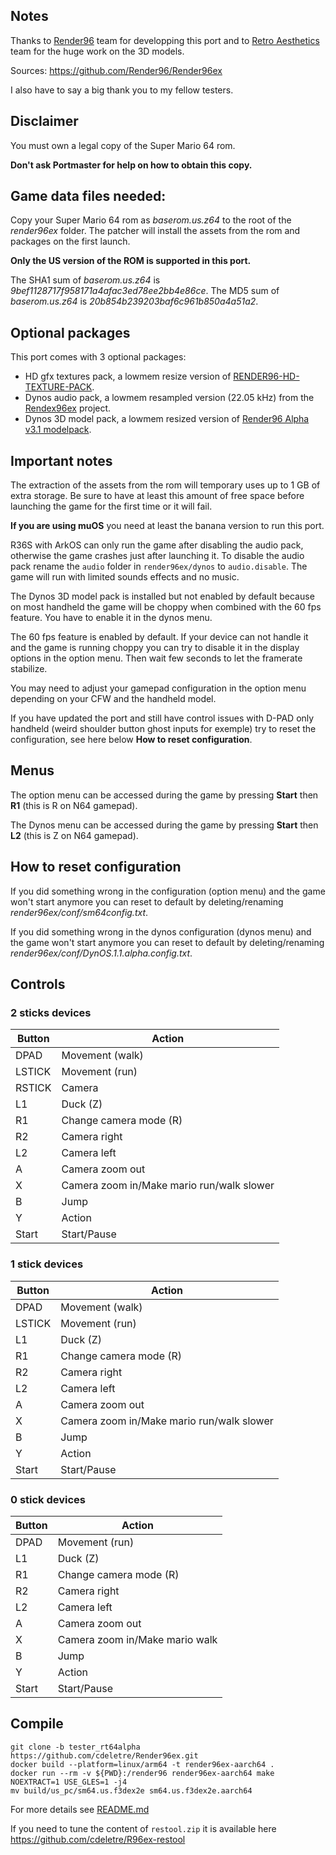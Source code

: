 ## Notes

Thanks to [Render96](https://linktr.ee/Render96) team for developping this port and to [Retro Aesthetics](https://retroaesthetics.net/) team for the huge work on the 3D models.

Sources: https://github.com/Render96/Render96ex

I also have to say a big thank you to my fellow testers.

## Disclaimer

You must own a legal copy of the Super Mario 64 rom.

**Don't ask Portmaster for help on how to obtain this copy.**

## Game data files needed:

Copy your Super Mario 64 rom as *baserom.us.z64* to the root of the *render96ex* folder. The patcher will install the assets from the rom and packages on the first launch.

**Only the US version of the ROM is supported in this port.**

The SHA1 sum of *baserom.us.z64* is *9bef1128717f958171a4afac3ed78ee2bb4e86ce*.
The MD5 sum of *baserom.us.z64* is *20b854b239203baf6c961b850a4a51a2*.

## Optional packages

This port comes with 3 optional packages:
* HD gfx textures pack, a lowmem resize version of [RENDER96-HD-TEXTURE-PACK](https://github.com/pokeheadroom/RENDER96-HD-TEXTURE-PACK/).
* Dynos audio pack, a lowmem resampled version (22.05 kHz) from the [Rendex96ex](https://github.com/Render96/Render96ex) project.
* Dynos 3D model pack, a lowmem resized version of [Render96 Alpha v3.1 modelpack](https://github.com/Render96/ModelPack). 

## Important notes

The extraction of the assets from the rom will temporary uses up to 1 GB of extra storage. Be sure to have at least this amount of free space before launching the game for the first time or it will fail.

**If you are using muOS** you need at least the banana version to run this port.

R36S with ArkOS can only run the game after disabling the audio pack, otherwise the game crashes just after launching it. To disable the audio pack rename the `audio` folder in `render96ex/dynos` to `audio.disable`. The game will run with limited sounds effects and no music.

The Dynos 3D model pack is installed but not enabled by default because on most handheld the game will be choppy when combined with the 60 fps feature. You have to enable it in the dynos menu.

The 60 fps feature is enabled by default. If your device can not handle it and the game is running choppy you can try to disable it in the display options in the option menu. Then wait few seconds to let the framerate stabilize.

You may need to adjust your gamepad configuration in the option menu depending on your CFW and the handheld model.

If you have updated the port and still have control issues with D-PAD only handheld (weird shoulder button ghost inputs for exemple) try to reset the configuration, see here below **How to reset configuration**. 

## Menus

The option menu can be accessed during the game by pressing **Start** then **R1** (this is R on N64 gamepad).

The Dynos menu can be accessed during the game by pressing **Start** then **L2** (this is Z on N64 gamepad).

## How to reset configuration

If you did something wrong in the configuration (option menu) and the game won't start anymore you can reset to default by deleting/renaming *render96ex/conf/sm64config.txt*.

If you did something wrong in the dynos configuration (dynos menu) and the game won't start anymore you can reset to default by deleting/renaming *render96ex/conf/DynOS.1.1.alpha.config.txt*.

## Controls

### 2 sticks devices

| Button | Action |
|--|--| 
|DPAD|Movement (walk)|
|LSTICK|Movement (run)|
|RSTICK|Camera|
|L1|Duck (Z)|
|R1|Change camera mode (R)|
|R2|Camera right|
|L2|Camera left|
|A|Camera zoom out|
|X|Camera zoom in/Make mario run/walk slower|
|B|Jump|
|Y|Action|
|Start|Start/Pause|

### 1 stick devices

| Button | Action |
|--|--| 
|DPAD|Movement (walk)|
|LSTICK|Movement (run)|
|L1|Duck (Z)|
|R1|Change camera mode (R)|
|R2|Camera right|
|L2|Camera left|
|A|Camera zoom out|
|X|Camera zoom in/Make mario run/walk slower|
|B|Jump|
|Y|Action|
|Start|Start/Pause|

### 0 stick devices

| Button | Action |
|--|--| 
|DPAD|Movement (run)|
|L1|Duck (Z)|
|R1|Change camera mode (R)|
|R2|Camera right|
|L2|Camera left|
|A|Camera zoom out|
|X|Camera zoom in/Make mario walk|
|B|Jump|
|Y|Action|
|Start|Start/Pause|

## Compile

```
git clone -b tester_rt64alpha https://github.com/cdeletre/Render96ex.git
docker build --platform=linux/arm64 -t render96ex-aarch64 .
docker run --rm -v ${PWD}:/render96 render96ex-aarch64 make NOEXTRACT=1 USE_GLES=1 -j4
mv build/us_pc/sm64.us.f3dex2e sm64.us.f3dex2e.aarch64
```

For more details see [README.md](https://github.com/cdeletre/Render96ex/tree/tester_rt64alpha)

If you need to tune the content of `restool.zip` it is available here https://github.com/cdeletre/R96ex-restool